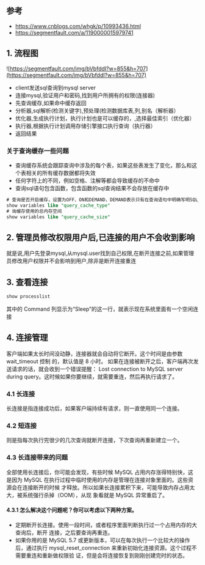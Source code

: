 ## 参考
- https://www.cnblogs.com/whgk/p/10993436.html
- https://segmentfault.com/a/1190000015979741

## 1. 流程图
![https://segmentfault.com/img/bVbfddI?w=855&h=707](https://segmentfault.com/img/bVbfddI?w=855&h=707)
- client发送sql查询到mysql server
- 连接mysql,验证用户和密码,找到用户所拥有的权限(连接器)
- 先查询缓存,如果命中缓存返回
- 分析器,sql解析(检测关键字),预处理(检测数据库表,列,别名（解析器）
- 优化器,生成执行计划，执行计划也是可以缓存的，,选择最佳索引（优化器）
- 执行器,根据执行计划调用存储引擎接口执行查询（执行器）
- 返回结果

### 关于查询缓存一些问题
- 查询缓存系统会跟踪查询中涉及的每个表，如果这些表发生了变化，那么和这个表相关的所有缓存数据都将失效
- 任何字符上的不同，例如空格、注解等都会导致缓存的不命中
- 查询sql语句包含函数，包含函数的sql查询结果不会存放在缓存中
```sql
# 查询是否开启缓存，设置为OFF、ON和DEMAND，DEMAND表示只有在查询语句中明确写明SQL_CACHE的语句才会放入查询缓存
show variables like "query_cache_type"
# 询缓存使用的总内存空间
show variables like "query_cache_size"
```

## 2. 管理员修改权限用户后,已连接的用户不会收到影响
就是说,用户先登录mysql,从mysql.user找到自己权限,在断开连接之前,如果管理员修改用户权限并不会影响到用户,除非是断开连接重连

## 3. 查看连接
```bash
show processlist
```
其中的 Command 列显示为“Sleep”的这一行，就表示现在系统里面有一个空闲连接

## 4. 连接管理
客户端如果太长时间没动静，连接器就会自动将它断开。这个时间是由参数 wait_timeout 控制
的，默认值是 8 小时。 如果在连接被断开之后，客户端再次发送请求的话，就会收到一个错误提醒： Lost connection to MySQL server during query。这时候如果你要继续，就需要重连，然后再执行请求了。
### 4.1 长连接
长连接是指连接成功后，如果客户端持续有请求，则一直使用同一个连接。
### 4.2 短连接
则是指每次执行完很少的几次查询就断开连接，下次查询再重新建立一个。
### 4.3 长连接带来的问题
全部使用长连接后，你可能会发现，有些时候 MySQL 占用内存涨得特别快，这是因为
MySQL 在执行过程中临时使用的内存是管理在连接对象里面的。这些资源会在连接断开的时候
才释放。所以如果长连接累积下来，可能导致内存占用太大，被系统强行杀掉（OOM），从现
象看就是 MySQL 异常重启了。
#### 4.3.1 怎么解决这个问题呢？你可以考虑以下两种方案。
- 定期断开长连接。使用一段时间，或者程序里面判断执行过一个占用内存的大查询后，断开
连接，之后要查询再重连。
- 如果你用的是 MySQL 5.7 或更新版本，可以在每次执行一个比较大的操作后，通过执行
mysql_reset_connection 来重新初始化连接资源。这个过程不需要重连和重新做权限验
证，但是会将连接恢复到刚刚创建完时的状态。

